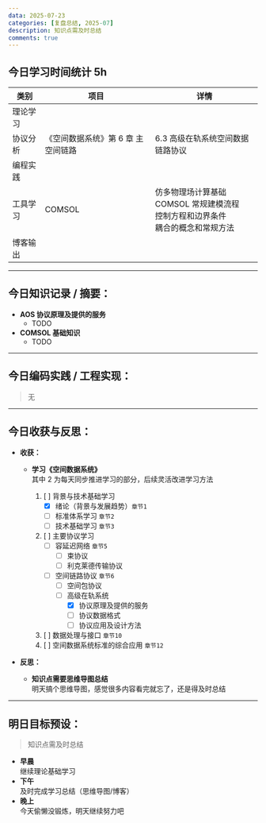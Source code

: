 ```yaml
---
data: 2025-07-23
categories: [复盘总结, 2025-07]
description: 知识点需及时总结
comments: true
---
```


## 今日学习时间统计 5h

| 类别     | 项目                               | 详情                                                                                    |
| -------- | ---------------------------------- | --------------------------------------------------------------------------------------- |
| 理论学习 |                                    |                                                                                         |
| 协议分析 | 《空间数据系统》第 6 章 主空间链路 | 6.3 高级在轨系统空间数据链路协议                                                        |
| 编程实践 |                                    |                                                                                         |
| 工具学习 | COMSOL                             | 仿多物理场计算基础<br>COMSOL 常规建模流程<br>控制方程和边界条件<br>耦合的概念和常规方法 |
| 博客输出 |                                    |                                                                                         |

---

## 今日知识记录 / 摘要：

- **AOS 协议原理及提供的服务**
  - TODO
- **COMSOL 基础知识**
  - TODO

---

## 今日编码实践 / 工程实现：

> 无

---

## 今日收获与反思：

- **收获：**

  - **学习《空间数据系统》**
    <br>其中 2 为每天同步推进学习的部分，后续灵活改进学习方法

    1. [ ] 背景与技术基础学习
       - [x] 绪论（背景与发展趋势）`章节1`
       - [ ] 标准体系学习 `章节2`
       - [ ] 技术基础学习 `章节3`
    2. [ ] 主要协议学习
       - [ ] 容延迟网络 `章节5`
         - [ ] 束协议
         - [ ] 利克莱德传输协议
       - [ ] 空间链路协议 `章节6`
         - [ ] 空间包协议
         - [ ] 高级在轨系统
           - [x] 协议原理及提供的服务
           - [ ] 协议数据格式
           - [ ] 协议应用及设计方法
    3. [ ] 数据处理与接口 `章节10`
    4. [ ] 空间数据系统标准的综合应用 `章节12`

- **反思：**

  - **知识点需要思维导图总结**
    <br>明天搞个思维导图，感觉很多内容看完就忘了，还是得及时总结

---

## 明日目标预设：

> 知识点需及时总结

- **早晨**
  <br>继续理论基础学习
- **下午**
  <br>及时完成学习总结（思维导图/博客）
- **晚上**
  <br>今天偷懒没锻炼，明天继续努力吧
